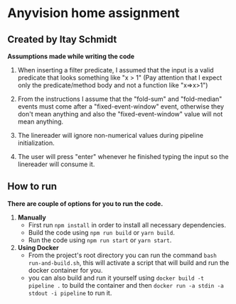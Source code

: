 # Anyvision home assignment
## Created by Itay Schmidt

**Assumptions made while writing the code**

1. When inserting a filter predicate, I assumed that the input is a valid predicate that looks
   something like "x > 1" (Pay attention that I expect only the predicate/method body and not a function like "x=>x>1")
   

2. From the instructions I assume that the "fold-sum" and "fold-median" events must come after a "fixed-event-window" event,
   otherwise they don't mean anything and also the "fixed-event-window" value will not mean anything.

3. The linereader will ignore non-numerical values during pipeline initialization.

4. The user will press "enter" whenever he finished typing the input so the linereader will consume it.
## How to run
**There are couple of options for you to run the code.**
1. **Manually**
   *  First run ```npm install``` in order to install all necessary dependencies.
   *  Build the code using ```npm run build``` or ```yarn build```.
   *  Run the code using ```npm run start``` or ```yarn start```.
2. **Using Docker**
   * From the project's root directory you can run the command ```bash run-and-build.sh```, this will activate a script that will build and run the docker container for you.
   * you can also build and run it yourself using ```docker build -t pipeline .``` to build the container and then ```docker run -a stdin -a stdout -i pipeline``` to run it.
